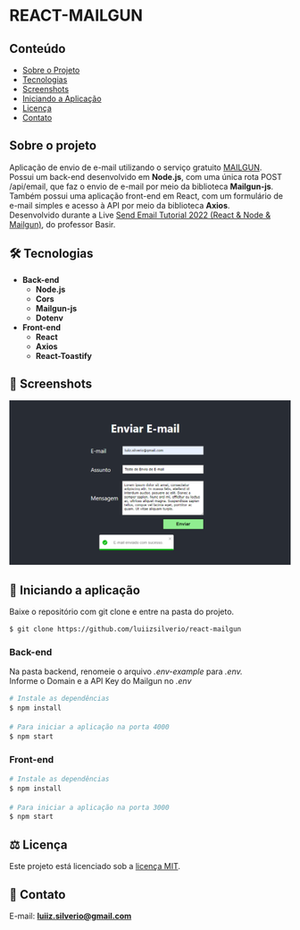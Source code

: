 # REACT-MAILGUN

## Conteúdo
* [Sobre o Projeto](#sobre-o-projeto)
* [Tecnologias](#hammer_and_wrench-tecnologias)
* [Screenshots](#camera_flash-screenshots)
* [Iniciando a Aplicação](#car-Iniciando-a-aplicação)
* [Licença](#balance_scale-licença)
* [Contato](#email-contato)

## Sobre o projeto
Aplicação de envio de e-mail utilizando o serviço gratuito [MAILGUN](https://www.mailgun.com).<br />
Possui um back-end desenvolvido em __Node.js__, com uma única rota POST /api/email, que faz o envio de e-mail por meio da biblioteca __Mailgun-js__.<br />
Também possui uma aplicação front-end em React, com um formulário de e-mail simples e acesso à API por meio da biblioteca __Axios__.<br />
Desenvolvido durante a Live [Send Email Tutorial 2022 (React & Node & Mailgun)](https://www.youtube.com/watch?v=xYuW_XDvYyQ), do professor Basir.<br />

## :hammer_and_wrench: Tecnologias
* __Back-end__
  * __Node.js__
  * __Cors__
  * __Mailgun-js__
  * __Dotenv__
* __Front-end__
  * __React__
  * __Axios__
  * __React-Toastify__

## :camera_flash: Screenshots
![](https://github.com/luiizsilverio/react-mailgun/blob/main/public/tela.png)


## :car: Iniciando a aplicação
Baixe o repositório com git clone e entre na pasta do projeto.
```bash
$ git clone https://github.com/luiizsilverio/react-mailgun
```

### __Back-end__
Na pasta backend, renomeie o arquivo _.env-example_ para _.env._<br/>
Informe o Domain e a API Key do Mailgun no _.env_<br/>
```bash
# Instale as dependências
$ npm install

# Para iniciar a aplicação na porta 4000
$ npm start
```
### __Front-end__
```bash
# Instale as dependências
$ npm install

# Para iniciar a aplicação na porta 3000
$ npm start
```


## :balance_scale: Licença
Este projeto está licenciado sob a [licença MIT](LICENSE).

## :email: Contato

E-mail: [**luiiz.silverio@gmail.com**](mailto:luiiz.silverio@gmail.com)

